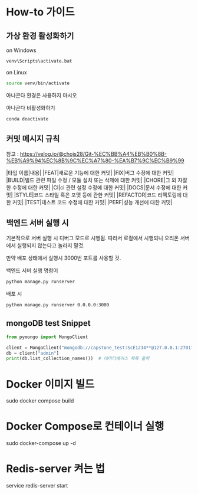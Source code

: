 # How-to 가이드

## 가상 환경 활성화하기

on Windows
```bash
venv\Scripts\activate.bat
```

on Linux
```bash
source venv/bin/activate
```

아나콘다 환경은 사용하지 마시오

아나콘다 비활성화하기
```bash
conda deactivate
```


## 커밋 메시지 규칙
참고 : https://velog.io/@chojs28/Git-%EC%BB%A4%EB%B0%8B-%EB%A9%94%EC%8B%9C%EC%A7%80-%EA%B7%9C%EC%B9%99


|타입 이름|내용|
|FEAT|새로운 기능에 대한 커밋|
|FIX|버그 수정에 대한 커밋|
|BUILD|빌드 관련 파일 수정 / 모듈 설치 또는 삭제에 대한 커밋|
|CHORE|그 외 자잘한 수정에 대한 커밋|
|CI|ci 관련 설정 수정에 대한 커밋|
|DOCS|문서 수정에 대한 커밋|
|STYLE|코드 스타일 혹은 포맷 등에 관한 커밋|
|REFACTOR|코드 리팩토링에 대한 커밋|
|TEST|테스트 코드 수정에 대한 커밋|
|PERF|성능 개선에 대한 커밋|

## 백엔드 서버 실행 시
기본적으로 서버 실행 시 디버그 모드로 시행됨.
따라서 로컬에서 시행되니 오리온 서버에서 실행되지 않는다고 놀라지 말것.

만약 배포 상태에서 실행시 3000번 포트를 사용할 것.

백엔드 서버 실행 명령어
```bash
python manage.py runserver
```
배포 시
```bash
python manage.py runserver 0.0.0.0:3000
```

## mongoDB test Snippet
```python
from pymongo import MongoClient

client = MongoClient("mongodb://capstone_test:ScE1234**@127.0.0.1:27017/", authSource="admin")
db = client["admin"]
print(db.list_collection_names())  # 데이터베이스 목록 출력

```

# Docker 이미지 빌드
sudo docker compose build

# Docker Compose로 컨테이너 실행
sudo docker-compose up -d

# Redis-server 켜는 법
service redis-server start

